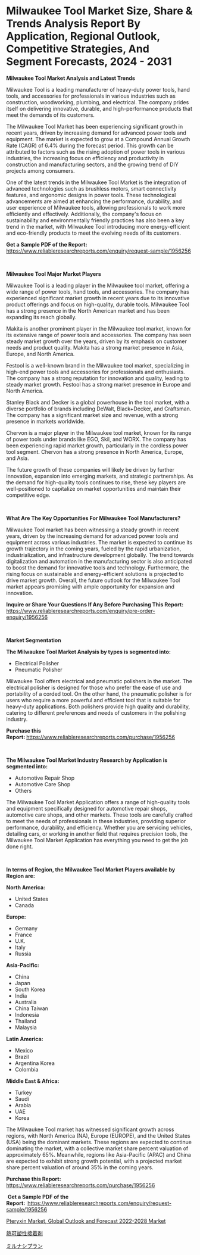 <p><h1>Milwaukee Tool Market Size, Share & Trends Analysis Report By Application, Regional Outlook, Competitive Strategies, And Segment Forecasts, 2024 - 2031</h1></p><p><strong>Milwaukee Tool Market Analysis and Latest Trends</strong></p>
<p><p>Milwaukee Tool is a leading manufacturer of heavy-duty power tools, hand tools, and accessories for professionals in various industries such as construction, woodworking, plumbing, and electrical. The company prides itself on delivering innovative, durable, and high-performance products that meet the demands of its customers.</p><p>The Milwaukee Tool Market has been experiencing significant growth in recent years, driven by increasing demand for advanced power tools and equipment. The market is expected to grow at a Compound Annual Growth Rate (CAGR) of 6.4% during the forecast period. This growth can be attributed to factors such as the rising adoption of power tools in various industries, the increasing focus on efficiency and productivity in construction and manufacturing sectors, and the growing trend of DIY projects among consumers.</p><p>One of the latest trends in the Milwaukee Tool Market is the integration of advanced technologies such as brushless motors, smart connectivity features, and ergonomic designs in power tools. These technological advancements are aimed at enhancing the performance, durability, and user experience of Milwaukee tools, allowing professionals to work more efficiently and effectively. Additionally, the company's focus on sustainability and environmentally friendly practices has also been a key trend in the market, with Milwaukee Tool introducing more energy-efficient and eco-friendly products to meet the evolving needs of its customers.</p></p>
<p><strong>Get a Sample PDF of the Report:&nbsp;</strong> <a href="https://www.reliableresearchreports.com/enquiry/request-sample/1956256">https://www.reliableresearchreports.com/enquiry/request-sample/1956256</a></p>
<p>&nbsp;</p>
<p><strong>Milwaukee Tool Major Market Players</strong></p>
<p><p>Milwaukee Tool is a leading player in the Milwaukee tool market, offering a wide range of power tools, hand tools, and accessories. The company has experienced significant market growth in recent years due to its innovative product offerings and focus on high-quality, durable tools. Milwaukee Tool has a strong presence in the North American market and has been expanding its reach globally.</p><p>Makita is another prominent player in the Milwaukee tool market, known for its extensive range of power tools and accessories. The company has seen steady market growth over the years, driven by its emphasis on customer needs and product quality. Makita has a strong market presence in Asia, Europe, and North America.</p><p>Festool is a well-known brand in the Milwaukee tool market, specializing in high-end power tools and accessories for professionals and enthusiasts. The company has a strong reputation for innovation and quality, leading to steady market growth. Festool has a strong market presence in Europe and North America.</p><p>Stanley Black and Decker is a global powerhouse in the tool market, with a diverse portfolio of brands including DeWalt, Black+Decker, and Craftsman. The company has a significant market size and revenue, with a strong presence in markets worldwide.</p><p>Chervon is a major player in the Milwaukee tool market, known for its range of power tools under brands like EGO, Skil, and WORX. The company has been experiencing rapid market growth, particularly in the cordless power tool segment. Chervon has a strong presence in North America, Europe, and Asia.</p><p>The future growth of these companies will likely be driven by further innovation, expansion into emerging markets, and strategic partnerships. As the demand for high-quality tools continues to rise, these key players are well-positioned to capitalize on market opportunities and maintain their competitive edge.</p></p>
<p>&nbsp;</p>
<p><strong>What Are The Key Opportunities For Milwaukee Tool Manufacturers?</strong></p>
<p><p>Milwaukee Tool market has been witnessing a steady growth in recent years, driven by the increasing demand for advanced power tools and equipment across various industries. The market is expected to continue its growth trajectory in the coming years, fueled by the rapid urbanization, industrialization, and infrastructure development globally. The trend towards digitalization and automation in the manufacturing sector is also anticipated to boost the demand for innovative tools and technology. Furthermore, the rising focus on sustainable and energy-efficient solutions is projected to drive market growth. Overall, the future outlook for the Milwaukee Tool market appears promising with ample opportunity for expansion and innovation.</p></p>
<p><strong>Inquire or Share Your Questions If Any Before Purchasing This Report:</strong> <a href="https://www.reliableresearchreports.com/enquiry/pre-order-enquiry/1956256">https://www.reliableresearchreports.com/enquiry/pre-order-enquiry/1956256</a></p>
<p>&nbsp;</p>
<p><strong>Market Segmentation</strong></p>
<p><strong>The Milwaukee Tool Market Analysis by types is segmented into:</strong></p>
<p><ul><li>Electrical Polisher</li><li>Pneumatic Polisher</li></ul></p>
<p><p>Milwaukee Tool offers electrical and pneumatic polishers in the market. The electrical polisher is designed for those who prefer the ease of use and portability of a corded tool. On the other hand, the pneumatic polisher is for users who require a more powerful and efficient tool that is suitable for heavy-duty applications. Both polishers provide high quality and durability, catering to different preferences and needs of customers in the polishing industry.</p></p>
<p><strong>Purchase this Report:&nbsp;</strong><a href="https://www.reliableresearchreports.com/purchase/1956256">https://www.reliableresearchreports.com/purchase/1956256</a></p>
<p>&nbsp;</p>
<p><strong>The Milwaukee Tool Market Industry Research by Application is segmented into:</strong></p>
<p><ul><li>Automotive Repair Shop</li><li>Automotive Care Shop</li><li>Others</li></ul></p>
<p><p>The Milwaukee Tool Market Application offers a range of high-quality tools and equipment specifically designed for automotive repair shops, automotive care shops, and other markets. These tools are carefully crafted to meet the needs of professionals in these industries, providing superior performance, durability, and efficiency. Whether you are servicing vehicles, detailing cars, or working in another field that requires precision tools, the Milwaukee Tool Market Application has everything you need to get the job done right.</p></p>
<p>&nbsp;</p>
<p><strong>In terms of Region, the Milwaukee Tool Market Players available by Region are:</strong></p>
<p>
    <p> <strong> North America: </strong>
        <ul>
            <li>United States</li>
            <li>Canada</li>
        </ul>
        </p> 
    <p> <strong> Europe: </strong>
        <ul>
            <li>Germany</li>
            <li>France</li>
            <li>U.K.</li>
            <li>Italy</li>
            <li>Russia</li>
        </ul>
        </p> 
    <p> <strong> Asia-Pacific: </strong>
        <ul>
            <li>China</li>
            <li>Japan</li>
            <li>South Korea</li>
            <li>India</li>
            <li>Australia</li>
            <li>China Taiwan</li>
            <li>Indonesia</li>
            <li>Thailand</li>
            <li>Malaysia</li>
        </ul>
        </p> 
    <p> <strong> Latin America: </strong>
        <ul>
            <li>Mexico</li>
            <li>Brazil</li>
            <li>Argentina Korea</li>
            <li>Colombia</li>
        </ul>
        </p> 
    <p> <strong> Middle East & Africa: </strong>
        <ul>
            <li>Turkey</li>
            <li>Saudi</li>
            <li>Arabia</li>
            <li>UAE</li>
            <li>Korea</li>
        </ul>
    </p>
    </p>
<p><p>The Milwaukee Tool market has witnessed significant growth across regions, with North America (NA), Europe (EUROPE), and the United States (USA) being the dominant markets. These regions are expected to continue dominating the market, with a collective market share percent valuation of approximately 65%. Meanwhile, regions like Asia-Pacific (APAC) and China are expected to exhibit strong growth potential, with a projected market share percent valuation of around 35% in the coming years.</p></p>
<p><strong>Purchase this Report: </strong><a href="https://www.reliableresearchreports.com/purchase/1956256">https://www.reliableresearchreports.com/purchase/1956256</a></p>
<p>&nbsp;<strong>Get a Sample PDF of the Report:&nbsp;&nbsp;</strong><a href="https://www.reliableresearchreports.com/enquiry/request-sample/1956256">https://www.reliableresearchreports.com/enquiry/request-sample/1956256</a></p>
<p><strong></strong></p>
<p><p><a href="https://view.publitas.com/reportprime-1/pteryxin-market-global-outlook-and-forecast-2022-2028-market-research-report-forecasted-for-period-from-2023-2030-by-market-type-market-application-and-region/">Pteryxin Market, Global Outlook and Forecast 2022-2028 Market</a></p><p><a href="https://medium.com/@lily-u-genius/%E7%86%B1%E5%8F%AF%E5%A1%91%E6%80%A7%E6%8E%A5%E7%9D%80%E5%89%A4%E5%B8%82%E5%A0%B4-%E6%88%90%E5%8A%9F%E3%81%99%E3%82%8B%E3%83%93%E3%82%B8%E3%83%8D%E3%82%B9%E6%88%A6%E7%95%A5%E3%81%AE%E9%8D%B52031%E5%B9%B4%E3%81%BE%E3%81%A7%E3%81%AE%E4%BA%88%E6%B8%AC-1f53f5c9651c">熱可塑性接着剤</a></p><p><a href="https://medium.com/@lily-u-genius/%E3%83%9F%E3%83%AB%E3%83%8A%E3%82%B7%E3%83%97%E3%83%A9%E3%83%B3%E5%B8%82%E5%A0%B4%E3%81%AE%E8%A6%8F%E6%A8%A1%E3%81%A8%E5%B8%82%E5%A0%B4%E5%8B%95%E5%90%91-%E5%AE%8C%E5%85%A8%E3%81%AA%E7%94%A3%E6%A5%AD%E6%A6%82%E8%A6%81-2024%E5%B9%B4%E3%81%8B%E3%82%892031%E5%B9%B4-6ca61d468e01">ミルナシプラン</a></p></p>